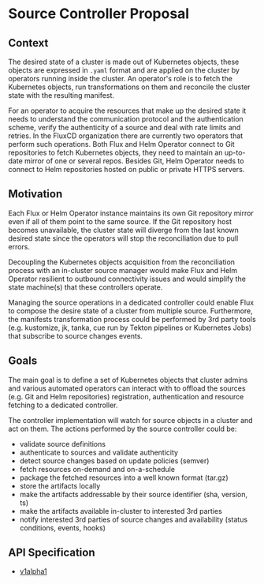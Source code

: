 # Source Controller Proposal

## Context

The desired state of a cluster is made out of Kubernetes objects, these objects are expressed in `.yaml` format and 
are applied on the cluster by operators running inside the cluster. An operator's role is to fetch the Kubernetes
objects, run transformations on them and reconcile the cluster state with the resulting manifest.

For an operator to acquire the resources that make up the desired state it needs to understand the communication 
protocol and the authentication scheme, verify the authenticity of a source and deal with rate limits and retries.
In the FluxCD organization there are currently two operators that perform such operations. Both Flux and 
Helm Operator connect to Git repositories to fetch Kubernetes objects, they need to maintain an up-to-date mirror 
of one or several repos. Besides Git, Helm Operator needs to connect to Helm repositories hosted on public or 
private HTTPS servers.

## Motivation

Each Flux or Helm Operator instance maintains its own Git repository mirror even if all of them
point to the same source. If the Git repository host becomes unavailable, the cluster state will diverge from the last
known desired state since the operators will stop the reconciliation due to pull errors. 

Decoupling the Kubernetes objects acquisition from the reconciliation process with an in-cluster 
source manager would make Flux and Helm Operator resilient to outbound connectivity issues and would
simplify the state machine(s) that these controllers operate.

Managing the source operations in a dedicated controller could enable Flux to compose the desire state of a cluster
from multiple source.
Furthermore, the manifests transformation process could be performed by 3rd party tools
(e.g. kustomize, jk, tanka, cue run by Tekton pipelines or Kubernetes Jobs)
that subscribe to source changes events.

## Goals

The main goal is to define a set of Kubernetes objects that cluster admins and various automated operators
can interact with to offload the sources (e.g. Git and Helm repositories)
registration, authentication and resource fetching to a dedicated controller.

The controller implementation will watch for source objects in a cluster and act on them.
The actions performed by the source controller could be:
* validate source definitions
* authenticate to sources and validate authenticity
* detect source changes based on update policies (semver)
* fetch resources on-demand and on-a-schedule
* package the fetched resources into a well known format (tar.gz)
* store the artifacts locally
* make the artifacts addressable by their source identifier (sha, version, ts)
* make the artifacts available in-cluster to interested 3rd parties
* notify interested 3rd parties of source changes and availability (status conditions, events, hooks)

## API Specification

* [v1alpha1](v1alpha1/README.md)
